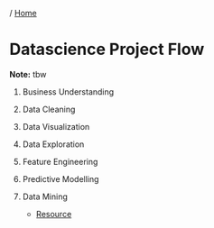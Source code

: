 / [Home](index.md)

# Datascience Project Flow

**Note:** tbw


1. Business Understanding

2. Data Cleaning

3. Data Visualization

4. Data Exploration

5. Feature Engineering

6. Predictive Modelling

7. Data Mining
    - [Resource](https://www.springboard.com/blog/data-mining-python-tutorial/)